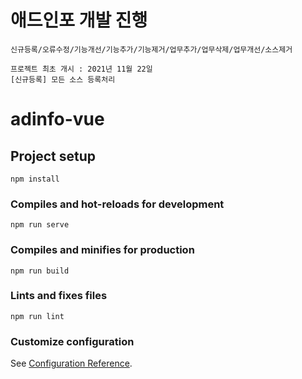 애드인포 개발 진행
=================
```
신규등록/오류수정/기능개선/기능추가/기능제거/업무추가/업무삭제/업무개선/소스제거
```

```
프로젝트 최초 개시 : 2021년 11월 22일
[신규등록] 모든 소스 등록처리
```

# adinfo-vue

## Project setup
```
npm install
```

### Compiles and hot-reloads for development
```
npm run serve
```

### Compiles and minifies for production
```
npm run build
```

### Lints and fixes files
```
npm run lint
```

### Customize configuration
See [Configuration Reference](https://cli.vuejs.org/config/).
